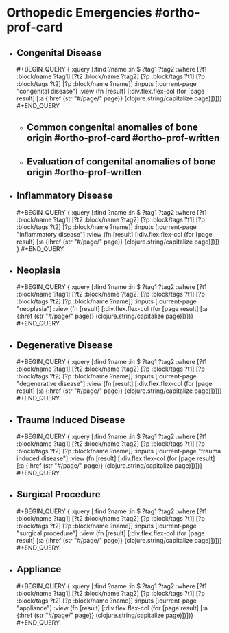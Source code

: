 # Orthopedic Emergencies #ortho-prof-card
- ## Congenital Disease
  #+BEGIN_QUERY
  {
  :query [:find ?name
     :in $ ?tag1 ?tag2
     :where
     [?t1 :block/name ?tag1]
     [?t2 :block/name ?tag2]
     [?p :block/tags ?t1]
     [?p :block/tags ?t2]
     [?p :block/name ?name]]
  :inputs [:current-page  "congenital disease"]
  :view (fn [result]
     [:div.flex.flex-col
      (for [page result]
        [:a {:href (str "#/page/" page)} (clojure.string/capitalize page)])])}
  #+END_QUERY
	- ## Common congenital anomalies of bone origin #ortho-prof-card #ortho-prof-written
	- ## Evaluation of congenital anomalies of bone origin #ortho-prof-written
- ## Inflammatory Disease
  #+BEGIN_QUERY
  {
  :query [:find ?name
       :in $ ?tag1 ?tag2
       :where
       [?t1 :block/name ?tag1]
       [?t2 :block/name ?tag2]
       [?p :block/tags ?t1]
       [?p :block/tags ?t2]
       [?p :block/name ?name]]
  :inputs [:current-page  "inflammatory disease"]
  :view (fn [result]
       [:div.flex.flex-col
        (for [page result]
          [:a {:href (str "#/page/" page)} (clojure.string/capitalize page)])])
  }
  #+END_QUERY
- ## Neoplasia
  #+BEGIN_QUERY
  {
  :query [:find ?name
     :in $ ?tag1 ?tag2
     :where
     [?t1 :block/name ?tag1]
     [?t2 :block/name ?tag2]
     [?p :block/tags ?t1]
     [?p :block/tags ?t2]
     [?p :block/name ?name]]
  :inputs [:current-page  "neoplasia"]
  :view (fn [result]
     [:div.flex.flex-col
      (for [page result]
        [:a {:href (str "#/page/" page)} (clojure.string/capitalize page)])])}
  #+END_QUERY
- ## Degenerative Disease
  #+BEGIN_QUERY
  {
  :query [:find ?name
     :in $ ?tag1 ?tag2
     :where
     [?t1 :block/name ?tag1]
     [?t2 :block/name ?tag2]
     [?p :block/tags ?t1]
     [?p :block/tags ?t2]
     [?p :block/name ?name]]
  :inputs [:current-page  "degenerative disease"]
  :view (fn [result]
     [:div.flex.flex-col
      (for [page result]
        [:a {:href (str "#/page/" page)} (clojure.string/capitalize page)])])}
  #+END_QUERY
- ## Trauma Induced Disease
  #+BEGIN_QUERY
  {
  :query [:find ?name
     :in $ ?tag1 ?tag2
     :where
     [?t1 :block/name ?tag1]
     [?t2 :block/name ?tag2]
     [?p :block/tags ?t1]
     [?p :block/tags ?t2]
     [?p :block/name ?name]]
  :inputs [:current-page  "trauma induced disease"]
  :view (fn [result]
     [:div.flex.flex-col
      (for [page result]
        [:a {:href (str "#/page/" page)} (clojure.string/capitalize page)])])}
  #+END_QUERY
- ## Surgical Procedure
  #+BEGIN_QUERY
  {
  :query [:find ?name
     :in $ ?tag1 ?tag2
     :where
     [?t1 :block/name ?tag1]
     [?t2 :block/name ?tag2]
     [?p :block/tags ?t1]
     [?p :block/tags ?t2]
     [?p :block/name ?name]]
  :inputs [:current-page  "surgical procedure"]
  :view (fn [result]
     [:div.flex.flex-col
      (for [page result]
        [:a {:href (str "#/page/" page)} (clojure.string/capitalize page)])])}
  #+END_QUERY
- ## Appliance
  #+BEGIN_QUERY
  {
  :query [:find ?name
     :in $ ?tag1 ?tag2
     :where
     [?t1 :block/name ?tag1]
     [?t2 :block/name ?tag2]
     [?p :block/tags ?t1]
     [?p :block/tags ?t2]
     [?p :block/name ?name]]
  :inputs [:current-page "appliance"]
  :view (fn [result]
     [:div.flex.flex-col
      (for [page result]
        [:a {:href (str "#/page/" page)} (clojure.string/capitalize page)])])}
  #+END_QUERY